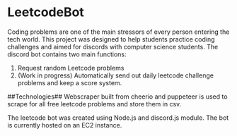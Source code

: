 # LeetcodeBot #

Coding problems are one of the main stressors of every person entering the tech world. This project was designed to help students practice coding challenges and aimed for discords with computer science students. The discord bot contains two main functions: 

1. Request random Leetcode problems
2. (Work in progress) Automatically send out daily leetcode challenge problems and keep a score system. 


##Technologies##
Webscraper built from cheerio and puppeteer is used to scrape for all free leetcode problems and store them in csv. 

The leetcode bot was created using Node.js and discord.js module. The bot is currently hosted on an EC2 instance.


